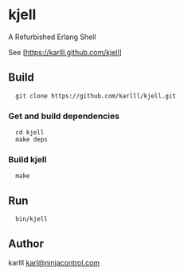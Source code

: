 kjell
=====

A Refurbished Erlang Shell

See [https://karlll.github.com/kjell]

## Build
~~~
  git clone https://github.com/karlll/kjell.git
~~~  
### Get and build dependencies
~~~
  cd kjell
  make deps
~~~  
### Build kjell
~~~
  make
~~~  
## Run
~~~
  bin/kjell
~~~

## Author

karlll <karl@ninjacontrol.com>
